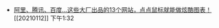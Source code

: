 - [阿里、腾讯、百度…这些大厂出品的13个网站，点点鼠标就能做炫酷图表！](https://mp.weixin.qq.com/s?__biz=MjM5MDgxNjc0MA==&mid=2651023732&idx=1&sn=baa8daca4ecfe32122a214345c28cf38&chksm=bd48c9ff8a3f40e98728b9270290cf8b32d807b3ad3df81e20e1ecb67dc0cfcb5ced202c04e9) [[20210112]] 下午1:32
